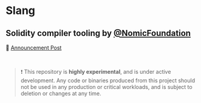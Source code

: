 # Slang

## Solidity compiler tooling by [@NomicFoundation](https://github.com/NomicFoundation)

🔗 [Announcement Post](https://medium.com/nomic-foundation-blog/slang-rethnet-2ad465fd7880)

<br/>

> ❗ This repository is **highly experimental**, and is under active development. Any code or binaries produced from this project should not be used in any production or critical workloads, and is subject to deletion or changes at any time.
